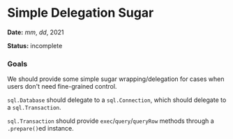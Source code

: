 # Simple Delegation Sugar

**Date:** _mm_, _dd_, 2021

**Status:** incomplete

### Goals

We should provide some simple sugar wrapping/delegation for cases when users
don't need fine-grained control.

`sql.Database` should delegate to a `sql.Connection`, which should delegate to a
`sql.Transaction`.

`sql.Transaction` should provide `exec`/`query`/`queryRow` methods through a
`.prepare()`ed instance.
